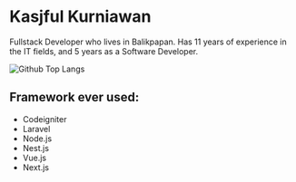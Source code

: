 # Kasjful Kurniawan
Fullstack Developer who lives in Balikpapan. Has 11 years of experience in the IT fields, and 5 years as a Software Developer.

![Github Top Langs](https://github-readme-stats.vercel.app/api/top-langs/?username=kasfulk&layout=compact)

## Framework ever used:
- Codeigniter
- Laravel
- Node.js
- Nest.js
- Vue.js
- Next.js
